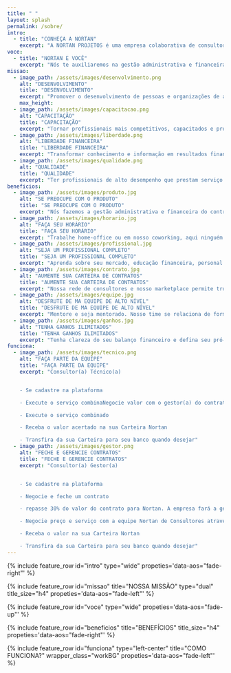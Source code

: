 ```yaml
---
title: " "
layout: splash
permalink: /sobre/
intro:
  - title: "CONHEÇA A NORTAN"
    excerpt: "A NORTAN PROJETOS é uma empresa colaborativa de consultores voltados para a prestação de serviços relacionados à produção, gestão e solução de espaços para construção civil e meio ambiente. Formada por profissionais criativos, inovadores, capacitados e em constante atualização para atender as necessidades de nossos clientes. Vem se destacando pela qualidade na prestação do serviço, eficiência e confiabilidade. Hoje a sede se situa na cidade de Maceió em Alagoas, mas a empresa funciona principalmente em ambiente virtual realizando trabalhos em outros estados"
voce:
  - title: "NORTAN E VOCÊ"
    excerpt: "Nós te auxiliaremos na gestão administrativa e financeira de todos os seus contratos, foque no que é importante e aproveito os benefícios da nossa rede de consultores"
missao:
  - image_path: /assets/images/desenvolvimento.png
    alt: "DESENVOLVIMENTO"
    title: "DESENVOLVIMENTO"
    excerpt: "Promover o desenvolvimento de pessoas e organizações de áreas relacionadas à produção, gestão e solução do espaço"
    max_height:
  - image_path: /assets/images/capacitacao.png
    alt: "CAPACITAÇÃO"
    title: "CAPACITAÇÃO"
    excerpt: "Tornar profissionais mais competitivos, capacitados e produtivos"
  - image_path: /assets/images/liberdade.png
    alt: "LIBERDADE FINANCEIRA"
    title: "LIBERDADE FINANCEIRA"
    excerpt: "Transformar conhecimento e informação em resultados financeiros"
  - image_path: /assets/images/qualidade.png
    alt: "QUALIDADE"
    title: "QUALIDADE"
    excerpt: "Ter profissionais de alto desempenho que prestam serviço de qualidade"
beneficios:
  - image_path: /assets/images/produto.jpg
    alt: "SE PREOCUPE COM O PRODUTO"
    title: "SE PREOCUPE COM O PRODUTO"
    excerpt: "Nós fazemos a gestão administrativa e financeira do contrato de forma transparente"
  - image_path: /assets/images/horario.jpg
    alt: "FAÇA SEU HORÁRIO"
    title: "FAÇA SEU HORÁRIO"
    excerpt: "Trabalhe home-office ou em nosso coworking, aqui ninguém vende hora"
  - image_path: /assets/images/profissional.jpg
    alt: "SEJA UM PROFISSIONAL COMPLETO"
    title: "SEJA UM PROFISSIONAL COMPLETO"
    excerpt: "Aprenda sobre seu mercado, educação financeira, personal branding e empreendedorismo com profissionais experientes"
  - image_path: /assets/images/contrato.jpg
    alt: "AUMENTE SUA CARTEIRA DE CONTRATOS"
    title: "AUMENTE SUA CARTEIRA DE CONTRATOS"
    excerpt: "Nossa rede de consultores e nosso marketplace permite trocas voluntárias entre cliente externos (gerencie contratos) e internos (faça parte de equipe)"
  - image_path: /assets/images/equipe.jpg
    alt: "DESFRUTE DE MA EQUIPE DE ALTO NÍVEL"
    title: "DESFRUTE DE MA EQUIPE DE ALTO NÍVEL"
    excerpt: "Mentore e seja mentorado. Nosso time se relaciona de forma direta compartilhando conhecimento"
  - image_path: /assets/images/ganhos.jpg
    alt: "TENHA GANHOS ILIMITADOS"
    title: "TENHA GANHOS ILIMITADOS"
    excerpt: "Tenha clareza do seu balanço financeiro e defina seu pró-labore mensal. Na Nortan o que você produz é seu"
funciona:
  - image_path: /assets/images/tecnico.png
    alt: "FAÇA PARTE DA EQUIPE"
    title: "FAÇA PARTE DA EQUIPE"
    excerpt: "Consultor(a) Técnico(a)


    - ​Se cadastre na plataforma

    - Execute o serviço combinaNegocie valor com o gestor(a) do contrato através da plataforma

    - Execute o serviço combinado

    - Receba o valor acertado na sua Carteira Nortan

    - Transfira da sua Carteira para seu banco quando desejar"
  - image_path: /assets/images/gestor.png
    alt: "FECHE E GERENCIE CONTRATOS"
    title: "FECHE E GERENCIE CONTRATOS"
    excerpt: "Consultor(a) Gestor(a)


    - Se cadastre na plataforma

    - Negocie e feche um contrato

    - repasse 30% do valor do contrato para Nortan. A empresa fará a gestão financeira e administrativa do contrato, pagando nota fiscal e dando o suporte necessário

    - Negocie preço e serviço com a equipe Nortan de Consultores através da plataforma

    - Receba o valor na sua Carteira Nortan

    - Transfira da sua Carteira para seu banco quando desejar"
---
```

{% include feature_row id="intro" type="wide" propeties='data-aos="fade-right"' %}

{% include feature_row id="missao" title="NOSSA MISSÃO" type="dual" title_size="h4" propeties='data-aos="fade-left"' %}

{% include feature_row id="voce" type="wide" propeties='data-aos="fade-up"' %}

{% include feature_row id="beneficios" title="BENEFÍCIOS" title_size="h4" propeties='data-aos="fade-right"' %}

{% include feature_row id="funciona" type="left-center" title="COMO FUNCIONA?" wrapper_class="workBG" propeties='data-aos="fade-left"' %}
